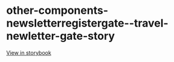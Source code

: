 # other-components-newsletterregistergate--travel-newletter-gate-story

[View in storybook](https://raw.githack.com/Independent-Digital-News-and-Media-Ltd/indy-pwamp-sb/PR-2373-sb/index.html?path=/story/other-components-newsletterregistergate--travel-newletter-gate-story)